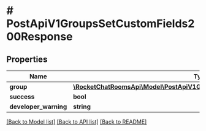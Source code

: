 # # PostApiV1GroupsSetCustomFields200Response

## Properties

Name | Type | Description | Notes
------------ | ------------- | ------------- | -------------
**group** | [**\RocketChatRoomsApi\Model\PostApiV1GroupsSetCustomFields200ResponseGroup**](PostApiV1GroupsSetCustomFields200ResponseGroup.md) |  | [optional]
**success** | **bool** |  | [optional]
**developer_warning** | **string** |  | [optional]

[[Back to Model list]](../../README.md#models) [[Back to API list]](../../README.md#endpoints) [[Back to README]](../../README.md)
